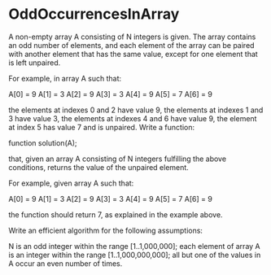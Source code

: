 # OddOccurrencesInArray

A non-empty array A consisting of N integers is given. The array contains an odd number of elements, and each element of the array can be paired with another element that has the same value, except for one element that is left unpaired.

For example, in array A such that:

  A[0] = 9  A[1] = 3  A[2] = 9
  A[3] = 3  A[4] = 9  A[5] = 7
  A[6] = 9

the elements at indexes 0 and 2 have value 9,
the elements at indexes 1 and 3 have value 3,
the elements at indexes 4 and 6 have value 9,
the element at index 5 has value 7 and is unpaired.
Write a function:

function solution(A);

that, given an array A consisting of N integers fulfilling the above conditions, returns the value of the unpaired element.

For example, given array A such that:

  A[0] = 9  A[1] = 3  A[2] = 9
  A[3] = 3  A[4] = 9  A[5] = 7
  A[6] = 9

the function should return 7, as explained in the example above.

Write an efficient algorithm for the following assumptions:

N is an odd integer within the range [1..1,000,000];
each element of array A is an integer within the range [1..1,000,000,000];
all but one of the values in A occur an even number of times.